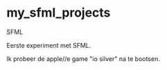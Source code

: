 # my_sfml_projects
SFML

Eerste experiment met SFML.

Ik probeer de apple//e game "io silver" na te bootsen.


